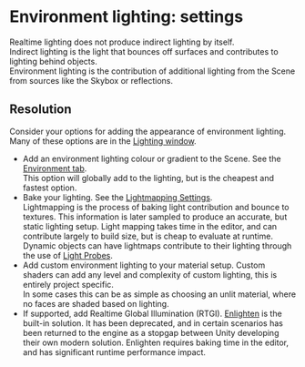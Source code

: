 # Environment lighting: settings
Realtime lighting does not produce indirect lighting by itself.  
Indirect lighting is the light that bounces off surfaces and contributes to lighting behind objects.  
Environment lighting is the contribution of additional lighting from the Scene from sources like the Skybox or reflections.  

## Resolution
Consider your options for adding the appearance of environment lighting. Many of these options are in the [Lighting window](https://docs.unity3d.com/Manual/lighting-window.html).  
- Add an environment lighting colour or gradient to the Scene. See the [Environment tab](https://docs.unity3d.com/Manual/lighting-window.html#EnvironmentSection).  
This option will globally add to the lighting, but is the cheapest and fastest option.
- Bake your lighting. See the [Lightmapping Settings](https://docs.unity3d.com/Manual/Lightmapping.html).  
Lightmapping is the process of baking light contribution and bounce to textures. This information is later sampled to produce an accurate, but static lighting setup. Light mapping takes time in the editor, and can contribute largely to build size, but is cheap to evaluate at runtime.  
Dynamic objects can have lightmaps contribute to their lighting through the use of [Light Probes](https://docs.unity3d.com/Manual/LightProbes.html).
- Add custom environment lighting to your material setup. Custom shaders can add any level and complexity of custom lighting, this is entirely project specific.  
In some cases this can be as simple as choosing an unlit material, where no faces are shaded based on lighting.  
- If supported, add Realtime Global Illumination (RTGI). [Enlighten](https://docs.unity3d.com/Manual/realtime-gi-using-enlighten.html) is the built-in solution. It has been deprecated, and in certain scenarios has been returned to the engine as a stopgap between Unity developing their own modern solution. Enlighten requires baking time in the editor, and has significant runtime performance impact.
